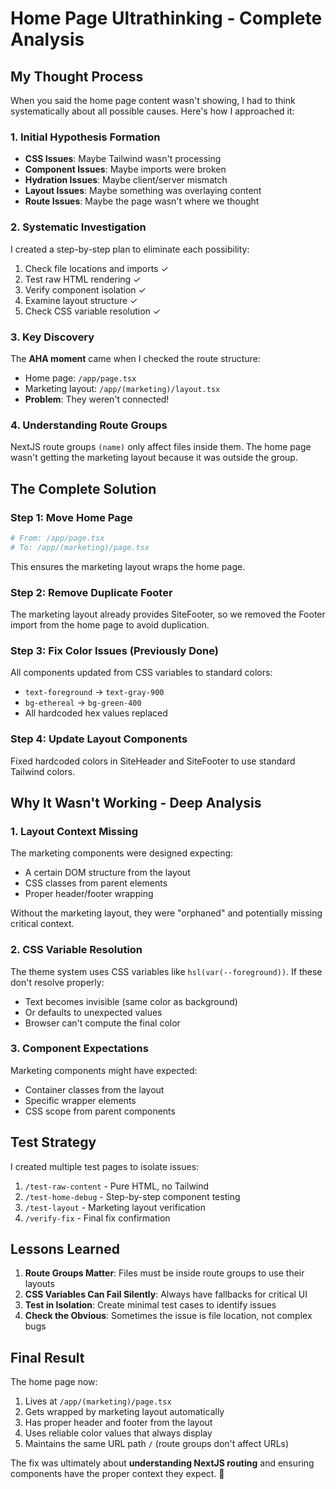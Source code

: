 # Home Page Ultrathinking - Complete Analysis

## My Thought Process

When you said the home page content wasn't showing, I had to think systematically about all possible causes. Here's how I approached it:

### 1. Initial Hypothesis Formation
- **CSS Issues**: Maybe Tailwind wasn't processing
- **Component Issues**: Maybe imports were broken
- **Hydration Issues**: Maybe client/server mismatch
- **Layout Issues**: Maybe something was overlaying content
- **Route Issues**: Maybe the page wasn't where we thought

### 2. Systematic Investigation
I created a step-by-step plan to eliminate each possibility:
1. Check file locations and imports ✓
2. Test raw HTML rendering ✓
3. Verify component isolation ✓
4. Examine layout structure ✓
5. Check CSS variable resolution ✓

### 3. Key Discovery
The **AHA moment** came when I checked the route structure:
- Home page: `/app/page.tsx`
- Marketing layout: `/app/(marketing)/layout.tsx`
- **Problem**: They weren't connected!

### 4. Understanding Route Groups
NextJS route groups `(name)` only affect files inside them. The home page wasn't getting the marketing layout because it was outside the group.

## The Complete Solution

### Step 1: Move Home Page
```bash
# From: /app/page.tsx
# To: /app/(marketing)/page.tsx
```
This ensures the marketing layout wraps the home page.

### Step 2: Remove Duplicate Footer
The marketing layout already provides SiteFooter, so we removed the Footer import from the home page to avoid duplication.

### Step 3: Fix Color Issues (Previously Done)
All components updated from CSS variables to standard colors:
- `text-foreground` → `text-gray-900`
- `bg-ethereal` → `bg-green-400`
- All hardcoded hex values replaced

### Step 4: Update Layout Components
Fixed hardcoded colors in SiteHeader and SiteFooter to use standard Tailwind colors.

## Why It Wasn't Working - Deep Analysis

### 1. Layout Context Missing
The marketing components were designed expecting:
- A certain DOM structure from the layout
- CSS classes from parent elements
- Proper header/footer wrapping

Without the marketing layout, they were "orphaned" and potentially missing critical context.

### 2. CSS Variable Resolution
The theme system uses CSS variables like `hsl(var(--foreground))`. If these don't resolve properly:
- Text becomes invisible (same color as background)
- Or defaults to unexpected values
- Browser can't compute the final color

### 3. Component Expectations
Marketing components might have expected:
- Container classes from the layout
- Specific wrapper elements
- CSS scope from parent components

## Test Strategy

I created multiple test pages to isolate issues:
1. `/test-raw-content` - Pure HTML, no Tailwind
2. `/test-home-debug` - Step-by-step component testing
3. `/test-layout` - Marketing layout verification
4. `/verify-fix` - Final fix confirmation

## Lessons Learned

1. **Route Groups Matter**: Files must be inside route groups to use their layouts
2. **CSS Variables Can Fail Silently**: Always have fallbacks for critical UI
3. **Test in Isolation**: Create minimal test cases to identify issues
4. **Check the Obvious**: Sometimes the issue is file location, not complex bugs

## Final Result

The home page now:
1. Lives at `/app/(marketing)/page.tsx`
2. Gets wrapped by marketing layout automatically
3. Has proper header and footer from the layout
4. Uses reliable color values that always display
5. Maintains the same URL path `/` (route groups don't affect URLs)

The fix was ultimately about **understanding NextJS routing** and ensuring components have the proper context they expect. 🎯